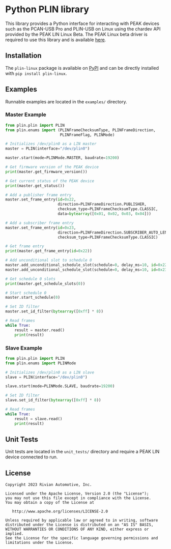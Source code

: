# Python PLIN library
This library provides a Python interface for interacting with PEAK devices such as the PCAN-USB Pro and PLIN-USB on Linux using the chardev API provided by the PEAK LIN Linux Beta. The PEAK Linux beta driver is required to use this library and is available [here](https://forum.peak-system.com/viewtopic.php?t=5875).

## Installation
The `plin-linux` package is available on [PyPI](https://pypi.org/project/plin-linux/) and can be directly installed with `pip install plin-linux`.

## Examples
Runnable examples are located in the `examples/` directory.

### Master Example
```python
from plin.plin import PLIN
from plin.enums import (PLINFrameChecksumType, PLINFrameDirection,
                        PLINFrameFlag, PLINMode)

# Initializes /dev/plin0 as a LIN master
master = PLIN(interface="/dev/plin0")

master.start(mode=PLINMode.MASTER, baudrate=19200)

# Get firmware version of the PEAK device
print(master.get_firmware_version())

# Get current status of the PEAK device
print(master.get_status())

# Add a publisher frame entry
master.set_frame_entry(id=0x22,
                       direction=PLINFrameDirection.PUBLISHER,
                       checksum_type=PLINFrameChecksumType.CLASSIC,
                       data=bytearray([0x01, 0x02, 0x03, 0x04]))

# Add a subscriber frame entry
master.set_frame_entry(id=0x23,
                       direction=PLINFrameDirection.SUBSCRIBER_AUTO_LEN,
                       checksum_type=PLINFrameChecksumType.CLASSIC)

# Get frame entry
print(master.get_frame_entry(id=0x22))

# Add unconditional slot to schedule 0
master.add_unconditional_schedule_slot(schedule=0, delay_ms=10, id=0x22)
master.add_unconditional_schedule_slot(schedule=0, delay_ms=10, id=0x23)

# Get schedule 0 slots
print(master.get_schedule_slots(0))

# Start schedule 0
master.start_schedule(0)

# Set ID filter
master.set_id_filter(bytearray([0xff] * 8))

# Read frames
while True:
    result = master.read()
    print(result)

```

### Slave Example
```python
from plin.plin import PLIN
from plin.enums import PLINMode

# Initializes /dev/plin0 as a LIN slave
slave = PLIN(interface="/dev/plin0")

slave.start(mode=PLINMode.SLAVE, baudrate=19200)

# Set ID filter
slave.set_id_filter(bytearray([0xff] * 8))

# Read frames
while True:
    result = slave.read()
    print(result)

```

## Unit Tests
Unit tests are located in the `unit_tests/` directory and require a PEAK LIN device connected to run.

## License

    Copyright 2023 Rivian Automotive, Inc.

    Licensed under the Apache License, Version 2.0 (the "License");
    you may not use this file except in compliance with the License.
    You may obtain a copy of the License at

       http://www.apache.org/licenses/LICENSE-2.0

    Unless required by applicable law or agreed to in writing, software
    distributed under the License is distributed on an "AS IS" BASIS,
    WITHOUT WARRANTIES OR CONDITIONS OF ANY KIND, either express or implied.
    See the License for the specific language governing permissions and
    limitations under the License.
